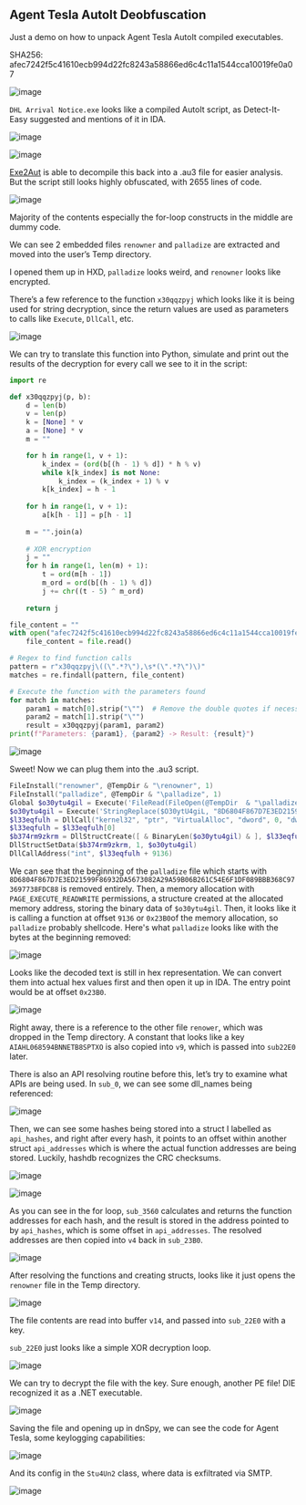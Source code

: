 ## Agent Tesla AutoIt Deobfuscation

Just a demo on how to unpack Agent Tesla AutoIt compiled executables.

SHA256: afec7242f5c41610ecb994d22fc8243a58866ed6c4c11a1544cca10019fe0a07

![image](https://github.com/jiayuchann/jiayuchann.github.io/assets/58498244/2414e7d0-34ff-4faf-9654-36835806c848)

`DHL Arrival Notice.exe` looks like a compiled AutoIt script, as Detect-It-Easy suggested and mentions of it in IDA.

![image](https://github.com/jiayuchann/jiayuchann.github.io/assets/58498244/818c3004-a1bf-41b7-9bf2-6ac2ec4b8e42)

![image](https://github.com/jiayuchann/jiayuchann.github.io/assets/58498244/619e0b78-8deb-46f2-9881-217d66dba20c)

[Exe2Aut](https://exe2aut.com/exe2aut-converter/) is able to decompile this back into a .au3 file for easier analysis. But the script still looks highly obfuscated, with 2655 lines of code.

![image](https://github.com/jiayuchann/jiayuchann.github.io/assets/58498244/99763024-7fd4-48ef-bda6-e37c745c8443)

Majority of the contents especially the for-loop constructs in the middle are dummy code. 

We can see 2 embedded files `renowner` and `palladize` are extracted and moved into the user’s Temp directory. 

I opened them up in HXD, `palladize` looks weird, and `renowner` looks like encrypted.

There’s a few reference to the function `x30qqzpyj` which looks like it is being used for string decryption, since the return values are used as parameters to calls like `Execute`, `DllCall`, etc. 

![image](https://github.com/jiayuchann/jiayuchann.github.io/assets/58498244/eac0cdb1-3b1c-4289-8ced-7c4f31990b96)

We can try to translate this function into Python, simulate and print out the results of the decryption for every call we see to it in the script:

```python
import re

def x30qqzpyj(p, b):
    d = len(b)
    v = len(p)
    k = [None] * v
    a = [None] * v
    m = ""

    for h in range(1, v + 1):
        k_index = (ord(b[(h - 1) % d]) * h % v)
        while k[k_index] is not None:
            k_index = (k_index + 1) % v
        k[k_index] = h - 1
    
    for h in range(1, v + 1):
        a[k[h - 1]] = p[h - 1]
    
    m = "".join(a)
    
    # XOR encryption
    j = ""
    for h in range(1, len(m) + 1):
        t = ord(m[h - 1])
        m_ord = ord(b[(h - 1) % d])
        j += chr((t - 5) ^ m_ord)
    
    return j

file_content = ""
with open("afec7242f5c41610ecb994d22fc8243a58866ed6c4c11a1544cca10019fe0a07.au3", "r") as file:
    file_content = file.read()

# Regex to find function calls
pattern = r"x30qqzpyj\((\".*?\"),\s*(\".*?\")\)"
matches = re.findall(pattern, file_content)

# Execute the function with the parameters found
for match in matches:
    param1 = match[0].strip("\"")  # Remove the double quotes if necessary
    param2 = match[1].strip("\"")
    result = x30qqzpyj(param1, param2)
print(f"Parameters: {param1}, {param2} -> Result: {result}")
```

![image](https://github.com/jiayuchann/jiayuchann.github.io/assets/58498244/fe861d58-bb1b-4f3a-a3d3-8c7efeaf7c68)

Sweet! Now we can plug them into the .au3 script.

```powershell
FileInstall("renowner", @TempDir & "\renowner", 1)
FileInstall("palladize", @TempDir & "\palladize", 1)
Global $o30ytu4gil = Execute('FileRead(FileOpen(@TempDir  & "\palladize"))')
$o30ytu4gil = Execute('StringReplace($O30ytU4giL, "8D6804F867D7E3ED21599F86932DA5673082A29A59B06B261C54E6F1DF089BBB368C973697738FDC88", "")')
$l33eqfulh = DllCall("kernel32", "ptr", "VirtualAlloc", "dword", 0, "dword", BinaryLen($o30ytu4gil), "dword", 0x3000, "04"), "dword", 0x40)
$l33eqfulh = $l33eqfulh[0]
$b374rm9zkrm = DllStructCreate([ & BinaryLen($o30ytu4gil) & ], $l33eqfulh)
DllStructSetData($b374rm9zkrm, 1, $o30ytu4gil)
DllCallAddress("int", $l33eqfulh + 9136)
```

We can see that the beginning of the `palladize` file which starts with `8D6804F867D7E3ED21599F86932DA5673082A29A59B06B261C54E6F1DF089BBB368C973697738FDC88` is removed entirely. Then, a memory allocation with  `PAGE_EXECUTE_READWRITE` permissions, a structure created at the allocated memory address, storing the binary data of `$o30ytu4gil`. Then, it looks like it is calling a function at offset `9136` or `0x23B0`of the memory allocation, so `palladize` probably shellcode. 
Here's what `palladize` looks like with the bytes at the beginning removed:

![image](https://github.com/jiayuchann/jiayuchann.github.io/assets/58498244/298bbbac-29ab-4295-a4d6-85d952f60889)

Looks like the decoded text is still in hex representation. We can convert them into actual hex values first and then open it up in IDA. The entry point would be at offset `0x23B0`.

![image](https://github.com/jiayuchann/jiayuchann.github.io/assets/58498244/7b001c2e-4cbc-4df7-a2a2-64e64801d10d)

Right away, there is a reference to the other file `renower`, which was dropped in the Temp directory. A constant that looks like a key `AIAHL068594BNNETB8SPTXO` is also copied into `v9`, which is passed into `sub22E0` later. 

There is also an API resolving routine before this, let’s try to examine what APIs are being used. In `sub_0`, we can see some dll_names being referenced:

![image](https://github.com/jiayuchann/jiayuchann.github.io/assets/58498244/0c8742c7-374e-42fa-8c7f-e32239430c03)

Then, we can see some hashes being stored into a struct I labelled as `api_hashes`, and right after every hash, it points to an offset within another struct `api_addresses` which is where the actual function addresses are being stored. Luckily, hashdb recognizes the CRC checksums.

![image](https://github.com/jiayuchann/jiayuchann.github.io/assets/58498244/ef7396d4-49eb-4070-a76b-b9c178d1c70f)

![image](https://github.com/jiayuchann/jiayuchann.github.io/assets/58498244/ee9cfe77-f02c-4409-80a4-ff195baed7b7)

As you can see in the for loop, `sub_3560` calculates and returns the function addresses for each hash, and the result is stored in the address pointed to by `api_hashes`, which is some offset in `api_addresses`. The resolved addresses are then copied into `v4` back in `sub_23B0`.

![image](https://github.com/jiayuchann/jiayuchann.github.io/assets/58498244/3540a72a-7678-4a6b-b193-71903a33108a)

After resolving the functions and creating structs, looks like it just opens the `renowner` file in the Temp directory.

![image](https://github.com/jiayuchann/jiayuchann.github.io/assets/58498244/1e4c66c6-c7bc-4409-90ae-1e20e0a923a5)

The file contents are read into buffer `v14`, and passed into `sub_22E0` with a key. 

`sub_22E0` just looks like a simple XOR decryption loop. 

![image](https://github.com/jiayuchann/jiayuchann.github.io/assets/58498244/9a8b5f66-ba10-4989-8e4d-1b91249c32ef)

We can try to decrypt the file with the key. Sure enough, another PE file! DIE recognized it as a .NET executable.

![image](https://github.com/jiayuchann/jiayuchann.github.io/assets/58498244/4fcc56d8-8e90-4656-8da6-3bd1fdc160bb)

Saving the file and opening up in dnSpy, we can see the code for Agent Tesla, some keylogging capabilities:

![image](https://github.com/jiayuchann/jiayuchann.github.io/assets/58498244/7068ed61-f839-4661-b5b3-78c7e08bcf25)

And its config in the `Stu4Un2` class, where data is exfiltrated via SMTP.

![image](https://github.com/jiayuchann/jiayuchann.github.io/assets/58498244/5a6943b1-8491-4116-9e05-531ae154285d)
